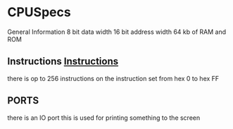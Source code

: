 # CPUSpecs
General Information
8 bit data width
16 bit address width
64 kb of RAM and ROM

## Instructions [Instructions](INSTR.txt)
there is op to 256 instructions on the instruction set from hex 0 to hex FF

## PORTS
there is an IO port
this is used for printing something to the screen


